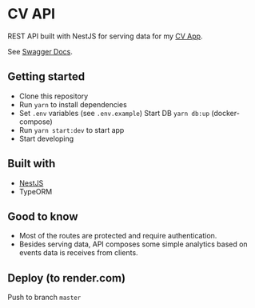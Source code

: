 # CV API

REST API built with NestJS for serving data for my [CV App](https://github.com/WeceW/cv).

See [Swagger Docs](https://toni-weckroth-api-v2.onrender.com/api).

## Getting started

- Clone this repository
- Run `yarn` to install dependencies
- Set `.env` variables (see `.env.example`)
  Start DB `yarn db:up` (docker-compose)
- Run `yarn start:dev` to start app
- Start developing

## Built with

- [NestJS](https://docs.nestjs.com/)
- TypeORM

## Good to know

- Most of the routes are protected and require authentication.
- Besides serving data, API composes some simple analytics based on events data is receives from clients.

## Deploy (to render.com)
Push to branch `master`
